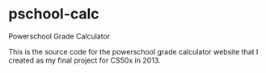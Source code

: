 pschool-calc
============

Powerschool Grade Calculator

This is the source code for the powerschool grade calculator website that I created as my final project for CS50x in 2013.

